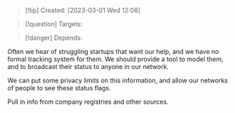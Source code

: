 
>[!tip] Created: [2023-03-01 Wed 12:08]

>[!question] Targets: 

>[!danger] Depends: 

Often we hear of struggling startups that want our help, and we have no formal tracking system for them.  We should provide a tool to model them, and to broadcast their status to anyone in our network.

We can put some privacy limits on this information, and allow our networks of people to see these status flags.

Pull in info from company registries and other sources.